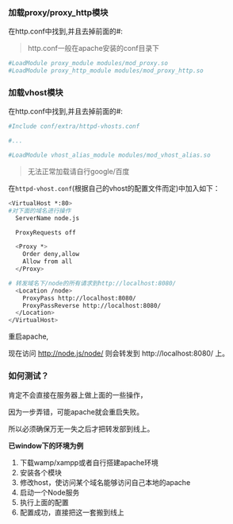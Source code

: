 ### 加载proxy/proxy_http模块
在http.conf中找到,并且去掉前面的#:
> http.conf一般在apache安装的conf目录下
```bash
#LoadModule proxy_module modules/mod_proxy.so
#LoadModule proxy_http_module modules/mod_proxy_http.so
```

### 加载vhost模块
在http.conf中找到,并且去掉前面的#:

``` bash
#Include conf/extra/httpd-vhosts.conf

#...

#LoadModule vhost_alias_module modules/mod_vhost_alias.so
```

>无法正常加载请自行google/百度

在`httpd-vhost.conf`(根据自己的vhost的配置文件而定)中加入如下：
```bash
<VirtualHost *:80>    
#对下面的域名进行操作
  ServerName node.js

  ProxyRequests off

  <Proxy *>
    Order deny,allow
    Allow from all
  </Proxy>

# 转发域名下/node的所有请求到http://localhost:8080/
  <Location /node>
    ProxyPass http://localhost:8080/
    ProxyPassReverse http://localhost:8080/
  </Location>
</VirtualHost>
```

重启apache,

现在访问 http://node.js/node/ 则会转发到 http://localhost:8080/ 上。

### 如何测试？
  肯定不会直接在服务器上做上面的一些操作，

  因为一步弄错，可能apache就会重启失败。

  所以必须确保万无一失之后才把转发部到线上。

**已window下的环境为例**

1. 下载wamp/xampp或者自行搭建apache环境
2. 安装各个模块
3. 修改host，使访问某个域名能够访问自己本地的apache
4. 启动一个Node服务
5. 执行上面的配置
6. 配置成功，直接把这一套搬到线上
